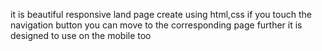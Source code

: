 it is beautiful responsive land page create using html,css if you touch the navigation button you can move to the corresponding page further it is designed to use on the mobile too

